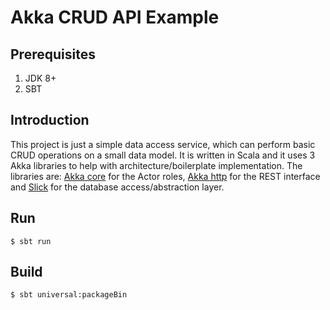 # Akka CRUD API Example

## Prerequisites
1. JDK 8+
2. SBT

## Introduction
This project is just a simple data access service, which can perform basic CRUD
operations on a small data model. It is written in Scala and it uses 3 Akka libraries
to help with architecture/boilerplate implementation. The libraries are: 
[Akka core](https://akka.io/docs/) for the Actor roles, 
[Akka http](https://doc.akka.io/docs/akka-http/current/) for the REST interface and 
[Slick](http://slick.lightbend.com/) for the database access/abstraction layer.

## Run
    $ sbt run

## Build
    $ sbt universal:packageBin
